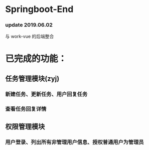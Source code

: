 # Springboot-End

### update 2019.06.02

与 work-vue 的后端整合

# 已完成的功能：

## 任务管理模块(zyj)

### 新建任务、更新任务、用户回复任务

### 查看任务回复详情

## 权限管理模块

### 用户登录、列出所有非管理用户信息、授权普通用户为管理员
